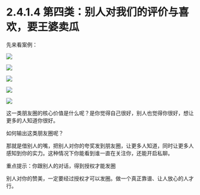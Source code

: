 # 2.4.1.4 第四类：别人对我们的评价与喜欢，要王婆卖瓜

先来看案例：

![](img/6d64e796723631d0d82019e8806be238.png)

![](img/b2d0e90d50eb7557ef7626e9ce819be2.png)

![](img/84d6634d25fd0b2399bc9b3d96fea27a.png)

![](img/878ceebd7da86a357368c251e793d7ee.png)

![](img/45c3778781f5f113b531a8cf22b3cb9e.png)

这一类朋友圈的核心价值是什么呢？是你觉得自己很好，别人也觉得你很好，想让更多的人知道你很好。

如何输出这类朋友圈呢？

那就是借别人的嘴，把别人对你的夸奖发到朋友圈，让更多人知道，同时让更多人感知到你的实力。这种情况下你能看到谁一直在关注你，还能开启私聊。

重点提示：你跟别人的对话，得到授权才能发圈

别人对你的赞美，一定要经过授权才可以发圈。做一个真正靠谱、让人放心的人才行。